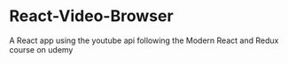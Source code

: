# React-Video-Browser
A React app using the youtube api following the Modern React and Redux course on udemy 
